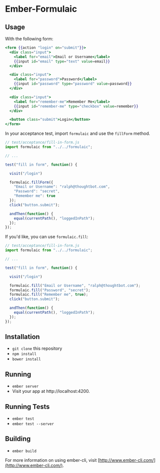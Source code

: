 # Ember-Formulaic

## Usage

With the following form:

```handlebars
<form {{action "login" on="submit"}}>
  <div class="input">
    <label for="email">Email or Username</label>
    {{input id="email" type="text" value=email}}
  </div>

  <div class="input">
    <label for="password">Password</label>
    {{input id="password" type="password" value=password}}
  </div>

  <div class="input">
    <label for="remember-me">Remember Me</label>
    {{input id="remember-me" type="checkbox" value=remember}}
  </div>

  <button class="submit">Login</button>
</form>
```

In your acceptance test, import `formulaic` and use the `fillForm` method.

```javascript
// test/acceptance/fill-in-form.js
import formulaic from "../../formulaic";

// ...

test("fill in form", function() {

  visit("/login")

  formulaic.fillForm({
    "Email or Username": "ralph@thoughtbot.com",
    "Password": "secret",
    "Remember me": true
  });
  click("button.submit");

  andThen(function() {
    equal(currentPath(), "loggedInPath");
  });
});
```

If you'd like, you can use `formulaic.fill`:

```javascript
// test/acceptance/fill-in-form.js
import formulaic from "../../formulaic";

// ...

test("fill in form", function() {

  visit("/login")

  formulaic.fill("Email or Username", "ralph@thoughtbot.com");
  formulaic.fill("Password", "secret");
  formulaic.fill("Remember me", true);
  click("button.submit");

  andThen(function() {
    equal(currentPath(), "loggedInPath");
  });
});
```

## Installation

* `git clone` this repository
* `npm install`
* `bower install`

## Running

* `ember server`
* Visit your app at http://localhost:4200.

## Running Tests

* `ember test`
* `ember test --server`

## Building

* `ember build`

For more information on using ember-cli, visit [http://www.ember-cli.com/](http://www.ember-cli.com/).
